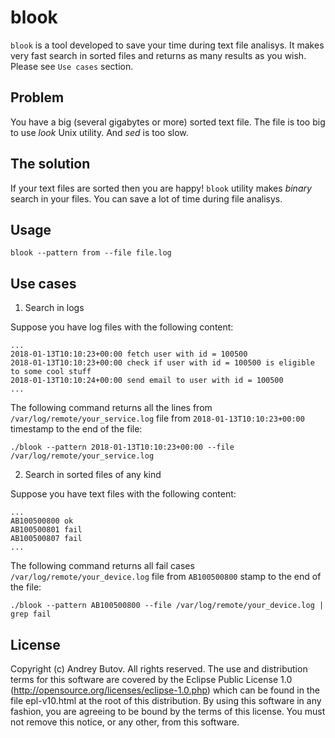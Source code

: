 # blook

`blook` is a tool developed to save your time during text file analisys.
It makes very fast search in sorted files and returns as many results as you wish.
Please see `Use cases` section.

## Problem

You have a big (several gigabytes or more) sorted text file. The file is too big to use _look_ Unix utility. And _sed_ is too slow.

## The solution

If your text files are sorted then you are happy!
`blook` utility makes _binary_ search in your files. You can save a lot of time during file analisys.

## Usage

`blook --pattern from --file file.log`

## Use cases

1. Search in logs

Suppose you have log files with the following content:

```
...
2018-01-13T10:10:23+00:00 fetch user with id = 100500
2018-01-13T10:10:23+00:00 check if user with id = 100500 is eligible to some cool stuff
2018-01-13T10:10:24+00:00 send email to user with id = 100500
...
```

The following command returns all the lines from `/var/log/remote/your_service.log` file from `2018-01-13T10:10:23+00:00` timestamp to the end of the file:

`./blook --pattern 2018-01-13T10:10:23+00:00 --file /var/log/remote/your_service.log`

2. Search in sorted files of any kind

Suppose you have text files with the following content:

```
...
AB100500800 ok
AB100500801 fail
AB100500807 fail
...
```

The following command returns all fail cases `/var/log/remote/your_device.log` file from `AB100500800` stamp to the end of the file:

`./blook --pattern AB100500800 --file /var/log/remote/your_device.log | grep fail`


## License

Copyright (c) Andrey Butov. All rights reserved. The use and
distribution terms for this software are covered by the Eclipse
Public License 1.0 (http://opensource.org/licenses/eclipse-1.0.php)
which can be found in the file epl-v10.html at the root of this
distribution. By using this software in any fashion, you are
agreeing to be bound by the terms of this license. You must
not remove this notice, or any other, from this software.
